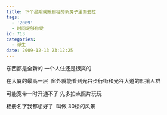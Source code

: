 ```yaml
---
title: 下个星期就搬到租的新房子里面去拉
tags:
  - '2009'
  - 时间足够你爱
id: 713
categories:
  - 浮生
date: 2009-12-13 23:12:25
---
```


东西都是全新的 一个人住还是很爽的

在大厦的最高一层  窗外就能看到光谷步行街和光谷大道的熙攘人群

可能宽带一时开通不了 先多拍点照片玩玩

相册名字我都想好了  叫做 30楼的风景